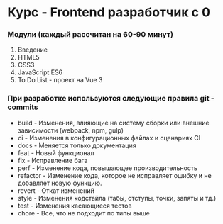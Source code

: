 # Курс - Frontend разработчик с 0

### Модули (каждый рассчитан на 60-90 минут)
1. Введение
2. HTML5
3. CSS3
4. JavaScript ES6
5. To Do List - проект на Vue 3

### При разработке используются следующие правила git - commits
<ul>
    <li>build - Изменения, влияющие на систему сборки или внешние зависимости (webpack, npm, gulp)</li>
    <li>ci - Изменения в конфигурационных файлах и сценариях CI</li>
    <li>docs - Меняется только документация</li>
    <li>feat - Новый функционал</li>
    <li>fix - Исправление бага</li>
    <li>perf - Изменение кода, повышающее производительность</li>
    <li>refactor - Изменение кода, которое не исправляет ошибку и не добавляет новую функцию.</li>
    <li>revert - Откат изменений</li>
    <li>style - Изменения кодстайла (табы, отступы, точки, запяты и тд.)</li>
    <li>test - Изменения касающиеся тестов</li>
    <li>chore - Все, что не подходит по типы выше</li>
</ul>
